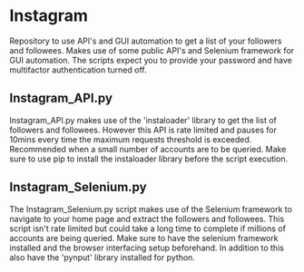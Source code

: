 # Instagram

Repository to use API's and GUI automation to get a list of your followers and followees. Makes use of some public API's and Selenium framework for GUI automation. The scripts expect you to provide your password and have multifactor authentication turned off.<br />

## Instagram_API.py
Instagram_API.py makes use of the 'instaloader' library to get the list of followers and followees. However this API is rate limited and pauses for 10mins every time the maximum requests threshold is exceeded. Recommended when a small number of accounts are to be queried. Make sure to use pip to install the instaloader library before the script execution.<br />

## Instagram_Selenium.py
The Instagram_Selenium.py script makes use of the Selenium framework to navigate to your home page and extract the followers and followees. This script isn't rate limited but could take a long time to complete if millions of accounts are being queried. Make sure to have the selenium framework installed and the browser interfacing setup beforehand. In addition to this also have the 'pynput' library installed for python. 
